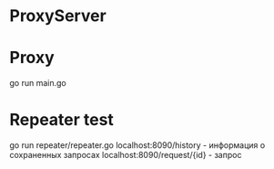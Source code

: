 # ProxyServer

# Proxy
go run main.go

# Repeater test
go run repeater/repeater.go
localhost:8090/history - информация о сохраненных запросах
localhost:8090/request/{id} - запрос
